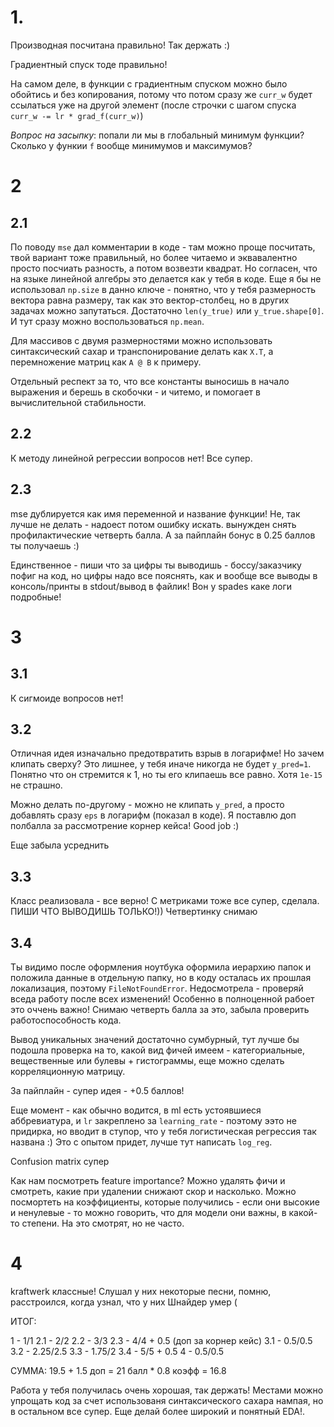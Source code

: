 # 1.

Производная посчитана правильно! Так держать :)

Градиентный спуск тоде правильно!

На самом деле, в функции с градиентным спуском можно было обойтись и без копирования, потому что потом сразу же `curr_w` будет ссылаться уже на другой элемент (после строчки с шагом спуска `curr_w -= lr * grad_f(curr_w)`)


*Вопрос на засыпку*: попали ли мы в глобальный минимум функции? Сколько у функии `f` вообще минимумов и максимумов?

# 2

## 2.1

По поводу `mse` дал комментарии в коде - там можно проще посчитать, твой вариант тоже правильный, но более читаемо и эквавалентно просто посчиать разность, а потом возвезти квадрат. Но согласен, что на языке линейной алгебры это делается как у тебя в коде. Еще я бы не использовал `np.size` в данно ключе - понятно, что у тебя размерность вектора равна размеру, так как это вектор-столбец, но в других задачах можно запутаться. Достаточно `len(y_true)` или `y_true.shape[0]`. И тут сразу можно воспользоваться `np.mean`.

Для массивов с двумя размерностями можно использовать синтаксический сахар и транспонирование делать как `X.T`, а перемножение матриц как `A @ B` к примеру.

Отдельный респект за то, что все константы выносишь в начало выражения и берешь в скобочки - и читемо, и помогает в вычислительной стабильности.

## 2.2

К методу линейной регрессии вопросов нет! Все супер.

## 2.3

mse дублируется как имя переменной и название функции! Не, так лучше не делать - надоест потом ошибку искать. вынужден снять профилактические четверть балла. А за пайплайн бонус в 0.25 баллов ты получаешь :)

Единственное - пиши что за цифры ты выводишь - боссу/заказчику пофиг на код, но цифры надо все пояснять, как и вообще все выводы в консоль/принты в stdout/вывод в файлик! Вон у spades каке логи подробные!

# 3

## 3.1

К сигмоиде вопросов нет!

## 3.2

Отличная идея изначально предотвратить взрыв в логарифме!  Но зачем клипать сверху? Это лишнее, у тебя иначе никогда не будет `y_pred=1`. Понятно что он стремится к 1, но ты его клипаешь все равно. Хотя `1e-15` не страшно. 

Можно делать по-другому - можно не клипать `y_pred`, а просто добавлять сразу `eps` в логарифм (показал в коде). Я поставлю доп полбалла за рассмотрение корнер кейса! Good job :)

Еще забыла усреднить



## 3.3

Класс реализовала - все верно! C метриками тоже все супер, сделала. ПИШИ ЧТО ВЫВОДИШЬ ТОЛЬКО!)) Четвертинку снимаю

## 3.4

Ты видимо после оформления ноутбука оформила иерархию папок и положила данные в отдельную папку, но в коду осталась их прошлая локализация, поэтому `FileNotFoundError`. Недосмотрела - проверяй вседа работу после всех изменений! Особенно в полноценной рабоет это оччень важно! Снимаю четверть балла за это, забыла проверить работоспособность кода.

Вывод уникальных значений достаточно сумбурный, тут лучше бы подошла проверка на то, какой вид фичей имеем - категориальные, вещественные или булевы + гистограммы, еще можно сделать корреляционную матрицу.

За пайплайн - супер идея - +0.5 баллов!

Еще момент - как обычно водится, в ml есть устоявшиеся аббревиатура, и `lr` закреплено за `learning_rate` - поэтому ээто не придирка, но вводит в ступор, что у тебя логистическая регрессия так названа :) Это с опытом придет, лучше тут написать `log_reg`.

Confusion matrix супер

Как нам посмотреть feature importance? Можно удалять фичи и смотреть, какие при удалении снижают скор и насколько. Можно посмортеть на коэффициенты, которые получились - если они высокие и ненулевые - то можно говорить, что для модели они важны, в какой-то степени. На это смотрят, но не часто.

# 4

kraftwerk классные! Слушал у них некоторые песни, помню, расстроился, когда узнал, что у них Шнайдер умер (

ИТОГ:

1 - 1/1
2.1 - 2/2
2.2 - 3/3
2.3 - 4/4 + 0.5 (доп за корнер кейс)
3.1 - 0.5/0.5
3.2 - 2.25/2.5
3.3 - 1.75/2
3.4 - 5/5 + 0.5
4 - 0.5/0.5


СУММА: 19.5 + 1.5 доп = 21 балл * 0.8 коэфф = 16.8

Работа у тебя получилась очень хорошая, так держать! Местами можно упрощать код за счет использованя синтаксического сахара нампая, но в остальном все супер. Еще делай более широкий и понятный EDA!.